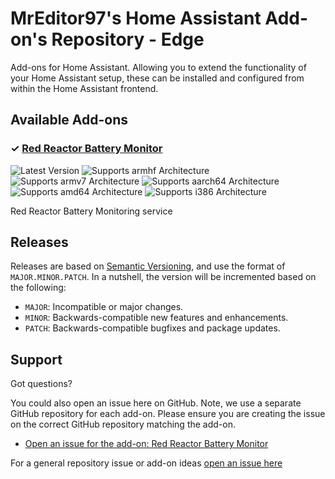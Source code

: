 # MrEditor97's Home Assistant Add-on's Repository - Edge

Add-ons for Home Assistant. Allowing you to extend the functionality of your Home Assistant setup, these can be installed and configured from within the Home Assistant frontend.

## Available Add-ons
### &#10003; [Red Reactor Battery Monitor][addon-redreactor]

![Latest Version][redreactor-version-shield]
![Supports armhf Architecture][redreactor-armhf-shield]
![Supports armv7 Architecture][redreactor-armv7-shield]
![Supports aarch64 Architecture][redreactor-aarch64-shield]
![Supports amd64 Architecture][redreactor-amd64-shield]
![Supports i386 Architecture][redreactor-i386-shield]

Red Reactor Battery Monitoring service


## Releases

Releases are based on [Semantic Versioning][semver], and use the format
of ``MAJOR.MINOR.PATCH``. In a nutshell, the version will be incremented
based on the following:

- ``MAJOR``: Incompatible or major changes.
- ``MINOR``: Backwards-compatible new features and enhancements.
- ``PATCH``: Backwards-compatible bugfixes and package updates.

## Support

Got questions?

You could also open an issue here on GitHub. Note, we use a separate
GitHub repository for each add-on. Please ensure you are creating the issue
on the correct GitHub repository matching the add-on.

- [Open an issue for the add-on: Red Reactor Battery Monitor][redreactor-issue]

For a general repository issue or add-on ideas [open an issue here][issue]

[addon-redreactor]: https://github.com/mreditor97/addon-redreactor/tree/42b5542
[redreactor-issue]: https://github.com/mreditor97/addon-redreactor/issues
[redreactor-version-shield]: https://img.shields.io/badge/version-42b5542-blue.svg
[redreactor-aarch64-shield]: https://img.shields.io/badge/aarch64-yes-green.svg
[redreactor-amd64-shield]: https://img.shields.io/badge/amd64-no-red.svg
[redreactor-armhf-shield]: https://img.shields.io/badge/armhf-yes-green.svg
[redreactor-armv7-shield]: https://img.shields.io/badge/armv7-yes-green.svg
[redreactor-i386-shield]: https://img.shields.io/badge/i386-no-red.svg
[issue]: https://github.com/mreditor97/homeassistant-addons-edge/issues
[semver]: http://semver.org/spec/v2.0.0.html
